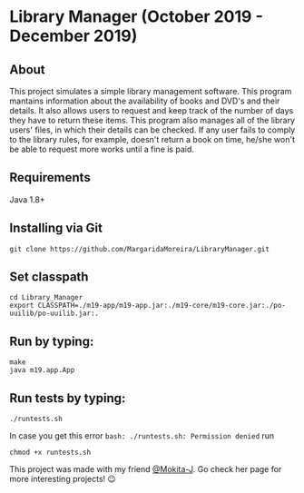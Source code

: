 # Library Manager (October 2019 - December 2019)

## About
This project simulates a simple library management software. This program mantains information about the availability of books and DVD's and their details. It also allows users to request and keep track of the number of days they have to return these items. This program also manages all of the library users' files, in which their details can be checked. If any user fails to comply to the library rules, for example, doesn't return a book on time, he/she won't be able to request more works until a fine is paid.

## Requirements
Java 1.8+ 

## Installing via Git
```
git clone https://github.com/MargaridaMoreira/LibraryManager.git
```

## Set classpath
```
cd Library_Manager
export CLASSPATH=./m19-app/m19-app.jar:./m19-core/m19-core.jar:./po-uuilib/po-uuilib.jar:.
```

## Run by typing:
```
make
java m19.app.App
```

## Run tests by typing:
```
./runtests.sh
```

In case you get this error `bash: ./runtests.sh: Permission denied` run
```
chmod +x runtests.sh
```

This project was made with my friend [@Mokita-J](https://github.com/Mokita-J). Go check her page for more interesting projects! :wink:
